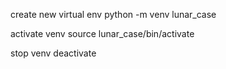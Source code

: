create new virtual env
python -m venv lunar_case

activate venv
source lunar_case/bin/activate

stop venv
deactivate
